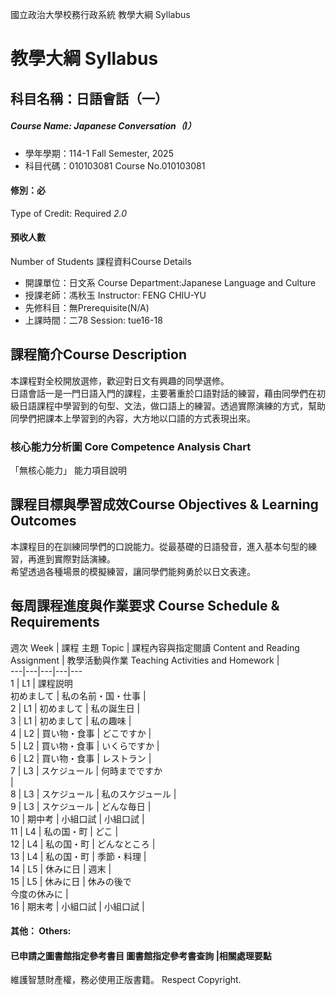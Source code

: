 國立政治大學校務行政系統 教學大綱 Syllabus
# 教學大綱 Syllabus
##  科目名稱：日語會話（一） 
#####  Course Name: Japanese Conversation（I）
  * 學年學期：114-1 Fall Semester, 2025 
  * 科目代碼：010103081 Course No.010103081
#### 修別：必
Type of Credit: Required 
_2.0_
#### 預收人數
Number of Students
課程資料Course Details
  * 開課單位：日文系 Course Department:Japanese Language and Culture 
  * 授課老師：馮秋玉 Instructor: FENG CHIU-YU 
  * 先修科目：無Prerequisite(N/A)
  * 上課時間：二78 Session: tue16-18
##  課程簡介Course Description
本課程對全校開放選修，歡迎對日文有興趣的同學選修。  
日語會話一是一門日語入門的課程，主要著重於口語對話的練習，藉由同學們在初級日語課程中學習到的句型、文法，做口語上的練習。透過實際演練的方式，幫助同學們把課本上學習到的內容，大方地以口語的方式表現出來。
###  核心能力分析圖 Core Competence Analysis Chart
「無核心能力」 
能力項目說明
##  課程目標與學習成效Course Objectives & Learning Outcomes 
本課程目的在訓練同學們的口說能力。從最基礎的日語發音，進入基本句型的練習，再進到實際對話演練。  
希望透過各種場景的模擬練習，讓同學們能夠勇於以日文表達。
##  每周課程進度與作業要求 Course Schedule & Requirements
週次 Week |  課程 主題 Topic |  課程內容與指定閱讀 Content and Reading Assignment |  教學活動與作業 Teaching Activities and Homework |   
---|---|---|---|---  
1 |  L1 |  課程説明  
初めまして |  私の名前・国・仕事 |   
2 |  L1 |  初めまして |  私の誕生日 |   
3 |  L1 |  初めまして |  私の趣味 |   
4 |  L2 |  買い物・食事 |  どこですか |   
5 |  L2 |  買い物・食事 |  いくらですか |   
6 |  L2 |  買い物・食事 |  レストラン |   
7 |  L3 |  スケジュール |  何時までですか  
|   
8 |  L3 |  スケジュール |  私のスケジュール |   
9 |  L3 |  スケジュール |  どんな毎日 |   
10 |  期中考 |  小組口試 |  小組口試 |   
11 |  L4 |  私の国・町 |  どこ |   
12 |  L4 |  私の国・町 |  どんなところ |   
13 |  L4 |  私の国・町 |  季節・料理 |   
14 |  L5 |  休みに日 |  週末 |   
15 |  L5 |  休みに日 |  休みの後で  
今度の休みに |   
16 |  期末考 |  小組口試 |  小組口試 |   
####  其他： Others:
####  已申請之圖書館指定參考書目  圖書館指定參考書查詢 |相關處理要點
維護智慧財產權，務必使用正版書籍。 Respect Copyright.